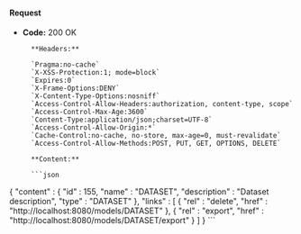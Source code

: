 #### Request

* **Code:** 200 OK

        **Headers:**

        `Pragma:no-cache`
        `X-XSS-Protection:1; mode=block`
        `Expires:0`
        `X-Frame-Options:DENY`
        `X-Content-Type-Options:nosniff`
        `Access-Control-Allow-Headers:authorization, content-type, scope`
        `Access-Control-Max-Age:3600`
        `Content-Type:application/json;charset=UTF-8`
        `Access-Control-Allow-Origin:*`
        `Cache-Control:no-cache, no-store, max-age=0, must-revalidate`
        `Access-Control-Allow-Methods:POST, PUT, GET, OPTIONS, DELETE`

        **Content:**

        ```json
    
{
  "content" : {
    "id" : 155,
    "name" : "DATASET",
    "description" : "Dataset description",
    "type" : "DATASET"
  },
  "links" : [ {
    "rel" : "delete",
    "href" : "http://localhost:8080/models/DATASET"
  }, {
    "rel" : "export",
    "href" : "http://localhost:8080/models/DATASET/export"
  } ]
}
        ```
